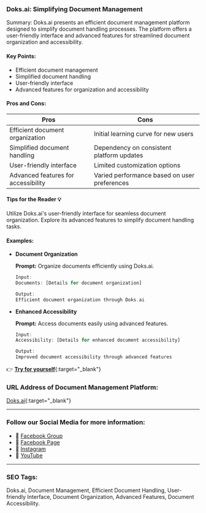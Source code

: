 ### Doks.ai: Simplifying Document Management

Summary: Doks.ai presents an efficient document management platform designed to simplify document handling processes. The platform offers a user-friendly interface and advanced features for streamlined document organization and accessibility.

#### Key Points:

- Efficient document management
- Simplified document handling
- User-friendly interface
- Advanced features for organization and accessibility

#### Pros and Cons:

| Pros                                     | Cons                                        |
| ---------------------------------------- | -------------------------------------------- |
| Efficient document organization           | Initial learning curve for new users         |
| Simplified document handling             | Dependency on consistent platform updates    |
| User-friendly interface                  | Limited customization options                |
| Advanced features for accessibility     | Varied performance based on user preferences|

#### Tips for the Reader 💡

Utilize Doks.ai's user-friendly interface for seamless document organization. Explore its advanced features to simplify document handling tasks.

#### Examples:

- **Document Organization**

    **Prompt:** Organize documents efficiently using Doks.ai.

    ```dart
    Input:
    Documents: [Details for document organization]

    Output:
    Efficient document organization through Doks.ai
    ```

- **Enhanced Accessibility**

    **Prompt:** Access documents easily using advanced features.

    ```dart
    Input:
    Accessibility: [Details for enhanced document accessibility]

    Output:
    Improved document accessibility through advanced features
    ```

👉 [**Try for yourself**](https://app.doks.ai/){:target="_blank"}

### URL Address of Document Management Platform:

[Doks.ai](https://app.doks.ai/){:target="_blank"}

<hr>

### Follow our Social Media for more information:

- 📘 <a href="https://www.facebook.com/groups/trionxai" target="_blank">Facebook Group</a>
- 📄 <a href="https://www.facebook.com/ai.trionxai" target="_blank">Facebook Page</a>
- 📸 <a href="https://www.instagram.com/trionxai/" target="_blank">Instagram</a>
- 🎥 <a href="https://www.youtube.com/@robotdocs/" target="_blank">YouTube</a>

<hr>

### SEO Tags:

Doks.ai, Document Management, Efficient Document Handling, User-friendly Interface, Document Organization, Advanced Features, Document Accessibility.